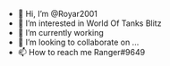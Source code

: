 - 👋 Hi, I’m @Royar2001
- 👀 I’m interested in World Of Tanks Blitz
- 🌱 I’m currently working 
- 💞️ I’m looking to collaborate on ...
- 📫 How to reach me Ranger#9649

<!---
Royar2001/Royar2001 is a ✨ special ✨ repository because its `README.md` (this file) appears on your GitHub profile.
You can click the Preview link to take a look at your changes.
--->
